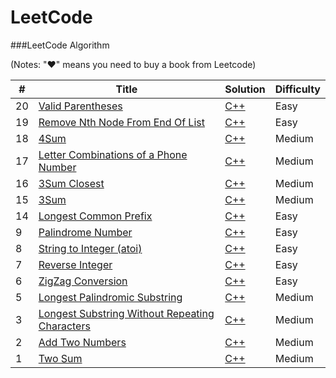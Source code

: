 LeetCode
========

###LeetCode Algorithm

(Notes: "&hearts;" means you need to buy a book from Leetcode)


| # | Title | Solution | Difficulty |
|---| ----- | -------- | ---------- |
|20|[Valid Parentheses](https://leetcode.com/problems/valid-parantheses/)| [C++](./valid-parantheses/valid-parantheses.cpp) |Easy|
|19|[Remove Nth Node From End Of List](https://leetcode.com/problems/remove-nth-node-from-end-of-list/)| [C++](./remove-nth-node-from-end-of-list/remove-nth-node-from-end-of-list.cpp) |Easy|
|18|[4Sum](https://leetcode.com/problems/4sum/)| [C++](./4sum/4sum.cpp) |Medium|
|17|[Letter Combinations of a Phone Number](https://leetcode.com/problems/letter-combinations-of-a-phone-number/)| [C++](./letter-combinations-of-a-phone-number/letter-combinations-of-a-phone-number.cpp) |Medium|
|16|[3Sum Closest](https://leetcode.com/problems/3sum-closest/)| [C++](./3sum-closest/3sum-closest.cpp) |Medium|
|15|[3Sum](https://leetcode.com/problems/3sum/)| [C++](./3sum/3sum.cpp) |Medium|
|14|[Longest Common Prefix](https://leetcode.com/problems/longest-common-prefix/)| [C++](./longest-common-prefix/longest-common-prefix.cpp) |Easy|
|9|[Palindrome Number](https://leetcode.com/problems/palindrome-number/)| [C++](./palindrome-number/palindrome-number.cpp) |Easy|
|8|[String to Integer (atoi)](https://leetcode.com/problems/string-to-integer-atoi/)| [C++](./string-to-integer-atoi/string-to-integer-atoi.cpp) |Easy|
|7|[Reverse Integer](https://leetcode.com/problems/reverse-integer/)| [C++](./reverse-integer/reverse-integer.cpp) |Easy|
|6|[ZigZag Conversion](https://leetcode.com/problems/zigzag-conversion/)| [C++](./zigzag-conversion/zigzag-conversion.cpp) |Easy|
|5|[Longest Palindromic Substring](https://leetcode.com/problems/longest-palindromic-substring/)| [C++](./longest-palindromic-substring/longest-palindromic-substring.cpp) |Medium|
|3|[Longest Substring Without Repeating Characters](https://oj.leetcode.com/problems/longest-substring-without-repeating-characters/)| [C++](./longest-substring-without-repeating-characters/longest-substring-without-repeating-characters.cpp) |Medium|
|2|[Add Two Numbers](https://oj.leetcode.com/problems/add-two-numbers/)| [C++](./add-two-numbers/add-two-numbers.cpp) |Medium|
|1|[Two Sum](https://oj.leetcode.com/problems/two-sum/)| [C++](./two-sum/two-sum.cpp) |Medium|
